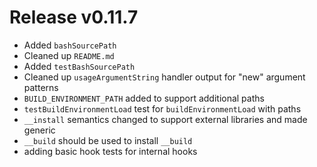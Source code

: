 # Release v0.11.7

- Added `bashSourcePath`
- Cleaned up `README.md`
- Added `testBashSourcePath`
- Cleaned up `usageArgumentString` handler output for "new" argument patterns
- `BUILD_ENVIRONMENT_PATH` added to support additional paths
- `testBuildEnvironmentLoad` test for `buildEnvironmentLoad` with paths
- `__install` semantics changed to support external libraries and made generic
- `__build` should be used to install `__build`
- adding basic hook tests for internal hooks

